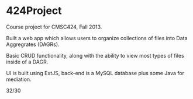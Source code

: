 424Project
==========

Course project for CMSC424, Fall 2013.

Built a web app which allows users to organize collections of files into Data Aggregrates (DAGRs).

Basic CRUD functionality, along with the ability to view most types of files inside of a DAGR.

UI is built using ExtJS, back-end is a MySQL database plus some Java for mediation.

32/30
